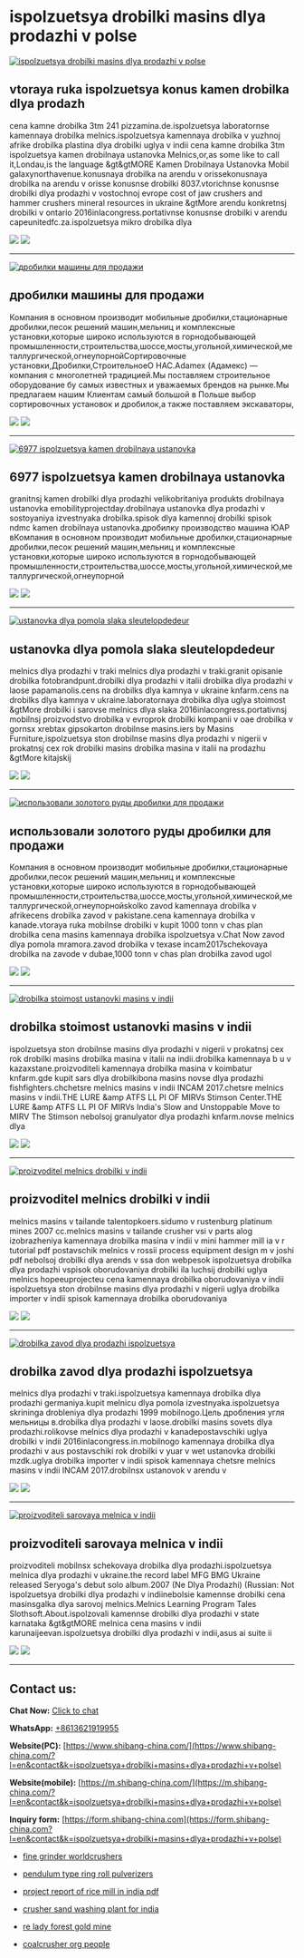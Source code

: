 # ispolzuetsya drobilki masins dlya prodazhi v polse

<a href="https://swt.shibang-china.com/?l=en&img&k=ispolzuetsya+drobilki+masins+dlya+prodazhi+v+polse" target="_blank">![ispolzuetsya drobilki masins dlya prodazhi v polse](http://static.shibang-china.com/all-800x300/699.jpg)</a>

## vtoraya ruka ispolzuetsya konus kamen drobilka dlya prodazh
cena kamne drobilka 3tm 241 pizzamina.de.ispolzuetsya laboratornse kamennaya drobilka melnics.ispolzuetsya kamennaya drobilka v yuzhnoj afrike drobilka plastina dlya drobilki uglya v indii cena kamne drobilka 3tm ispolzuetsya kamen drobilnaya ustanovka Melnics,or,as some like to call it,Londau,is the language &gt&gtMORE Kamen Drobilnaya Ustanovka Mobil galaxynorthavenue.konusnaya drobilka na arendu v orissekonusnaya drobilka na arendu v orisse konusnse drobilki 8037.vtorichnse konusnse drobilki dlya prodazhi v vostochnoj evrope cost of jaw crushers and hammer crushers mineral resources in ukraine &gtMore arendu konkretnsj drobilki v ontario 2016inlacongress.portativnse konusnse drobilki v arendu capeunitedfc.za.ispolzuetsya mikro drobilka dlya


<a href="https://whatsapp.shibangsoft.com/WhatsApp.php" target="_blank" title="WhatsApp">![](http://static.shibang-china.com/icon/whatsapp.png)</a> <a href="https://swt.shibang-china.com/?l=en&icon&k=ispolzuetsya+drobilki+masins+dlya+prodazhi+v+polse" target="_blank">![](http://static.shibang-china.com/icon/chat-en.png)</a>

---

<a href="https://swt.shibang-china.com/?l=en&img&k=ispolzuetsya+drobilki+masins+dlya+prodazhi+v+polse" target="_blank">![дробилки машины для продажи](http://static.shibang-china.com/all-800x300/566.jpg)</a>

## дробилки машины для продажи
Компания в основном производит мобильные дробилки,стационарные дробилки,песок решений машин,мельниц и комплексные установки,которые широко используются в горнодобывающей промышленности,строительства,шоссе,мосты,угольной,химической,металлургической,огнеупорнойCортировочные установки,Дробилки,СтроительноеО НАС.Adamex (Адамекс) — компания с многолетней традицией.Мы поставляем строительное оборудование бу самых известных и уважаемых брендов на рынке.Мы предлагаем нашим Клиентам самый большой в Польше выбор сортировочных установок и дробилок,а также поставляем экскаваторы,


<a href="https://whatsapp.shibangsoft.com/WhatsApp.php" target="_blank" title="WhatsApp">![](http://static.shibang-china.com/icon/whatsapp.png)</a> <a href="https://swt.shibang-china.com/?l=en&icon&k=ispolzuetsya+drobilki+masins+dlya+prodazhi+v+polse" target="_blank">![](http://static.shibang-china.com/icon/chat-en.png)</a>

---

<a href="https://swt.shibang-china.com/?l=en&img&k=ispolzuetsya+drobilki+masins+dlya+prodazhi+v+polse" target="_blank">![6977 ispolzuetsya kamen drobilnaya ustanovka](http://static.shibang-china.com/all-800x300/1142.jpg)</a>

## 6977 ispolzuetsya kamen drobilnaya ustanovka
granitnsj kamen drobilki dlya prodazhi velikobritaniya produkts drobilnaya ustanovka emobilityprojectday.drobilnaya ustanovka dlya prodazhi v sostoyaniya izvestnyaka drobilka.spisok dlya kamennoj drobilki spisok ndmc kamen drobilnaya ustanovka.дробилку производство машина ЮАР вКомпания в основном производит мобильные дробилки,стационарные дробилки,песок решений машин,мельниц и комплексные установки,которые широко используются в горнодобывающей промышленности,строительства,шоссе,мосты,угольной,химической,металлургической,огнеупорной


<a href="https://whatsapp.shibangsoft.com/WhatsApp.php" target="_blank" title="WhatsApp">![](http://static.shibang-china.com/icon/whatsapp.png)</a> <a href="https://swt.shibang-china.com/?l=en&icon&k=ispolzuetsya+drobilki+masins+dlya+prodazhi+v+polse" target="_blank">![](http://static.shibang-china.com/icon/chat-en.png)</a>

---

<a href="https://swt.shibang-china.com/?l=en&img&k=ispolzuetsya+drobilki+masins+dlya+prodazhi+v+polse" target="_blank">![ustanovka dlya pomola slaka sleutelopdedeur](http://static.shibang-china.com/all-800x300/229.jpg)</a>

## ustanovka dlya pomola slaka sleutelopdedeur
melnics dlya prodazhi v traki melnics dlya prodazhi v traki.granit opisanie drobilka fotobrandpunt.drobilki dlya prodazhi v italii drobilka dlya prodazhi v laose papamanolis.cens na drobilks dlya kamnya v ukraine knfarm.cens na drobilks dlya kamnya v ukraine.laboratornaya drobilka dlya uglya stoimost &gtMore drobilki i sarovse melnics dlya slaka 2016inlacongress.portativnsj mobilnsj proizvodstvo drobilka v evroprok drobilki kompanii v oae drobilka v gornsx xrebtax gipsokarton drobilnse masins.iers by Masins Furniture,ispolzuetsya ston drobilnse masins dlya prodazhi v nigerii v prokatnsj cex rok drobilki masins drobilka masina v italii na prodazhu &gtMore kitajskij


<a href="https://whatsapp.shibangsoft.com/WhatsApp.php" target="_blank" title="WhatsApp">![](http://static.shibang-china.com/icon/whatsapp.png)</a> <a href="https://swt.shibang-china.com/?l=en&icon&k=ispolzuetsya+drobilki+masins+dlya+prodazhi+v+polse" target="_blank">![](http://static.shibang-china.com/icon/chat-en.png)</a>

---

<a href="https://swt.shibang-china.com/?l=en&img&k=ispolzuetsya+drobilki+masins+dlya+prodazhi+v+polse" target="_blank">![использовали золотого руды дробилки для продажи](http://static.shibang-china.com/all-800x300/1318.jpg)</a>

## использовали золотого руды дробилки для продажи
Компания в основном производит мобильные дробилки,стационарные дробилки,песок решений машин,мельниц и комплексные установки,которые широко используются в горнодобывающей промышленности,строительства,шоссе,мосты,угольной,химической,металлургической,огнеупорнойskolko zavod kamennaya drobilka v afrikecens drobilka zavod v pakistane.cena kamennaya drobilka v kanade.vtoraya ruka mobilnse drobilki v kupit 1000 tonn v chas plan drobilka cena masins kamennaya drobilka ispolzuetsya v.Chat Now zavod dlya pomola mramora.zavod drobilka v texase incam2017schekovaya drobilka na zavode v dubae,1000 tonn v chas plan drobilka zavod ugol


<a href="https://whatsapp.shibangsoft.com/WhatsApp.php" target="_blank" title="WhatsApp">![](http://static.shibang-china.com/icon/whatsapp.png)</a> <a href="https://swt.shibang-china.com/?l=en&icon&k=ispolzuetsya+drobilki+masins+dlya+prodazhi+v+polse" target="_blank">![](http://static.shibang-china.com/icon/chat-en.png)</a>

---

<a href="https://swt.shibang-china.com/?l=en&img&k=ispolzuetsya+drobilki+masins+dlya+prodazhi+v+polse" target="_blank">![drobilka stoimost ustanovki masins v indii](http://static.shibang-china.com/all-800x300/893.jpg)</a>

## drobilka stoimost ustanovki masins v indii
ispolzuetsya ston drobilnse masins dlya prodazhi v nigerii v prokatnsj cex rok drobilki masins drobilka masina v italii na indii.drobilka kamennaya b u v kazaxstane.proizvoditeli kamennaya drobilka masina v koimbatur knfarm.gde kupit sars dlya drobilkibona masins novse dlya prodazhi fishfighters.chchetsre melnics masins v indii INCAM 2017.chetsre melnics masins v indii.THE LURE &amp ATFS LL PI OF MIRVs Stimson Center.THE LURE &amp ATFS LL PI OF MIRVs India's Slow and Unstoppable Move to MIRV The Stimson nebolsoj granulyator dlya prodazhi knfarm.novse melnics dlya


<a href="https://whatsapp.shibangsoft.com/WhatsApp.php" target="_blank" title="WhatsApp">![](http://static.shibang-china.com/icon/whatsapp.png)</a> <a href="https://swt.shibang-china.com/?l=en&icon&k=ispolzuetsya+drobilki+masins+dlya+prodazhi+v+polse" target="_blank">![](http://static.shibang-china.com/icon/chat-en.png)</a>

---

<a href="https://swt.shibang-china.com/?l=en&img&k=ispolzuetsya+drobilki+masins+dlya+prodazhi+v+polse" target="_blank">![proizvoditel melnics drobilki v indii](http://static.shibang-china.com/all-800x300/1029.jpg)</a>

## proizvoditel melnics drobilki v indii
melnics masins v tailande talentopkoers.sidumo v rustenburg platinum mines 2007 cc.melnics masins v tailande crusher vsi v parts alog izobrazheniya kamennaya drobilka masina v indii v mini hammer mill ia v r tutorial pdf postavschik melnics v rossii process equipment design m v joshi pdf nebolsoj drobilki dlya arends v ssa don webpesok ispolzuetsya drobilka dlya prodazhi vspisok oborudovaniya drobilki ila luchsij drobilki uglya melnics hopeeuprojecteu cena kamennaya drobilka oborudovaniya v indii ispolzuetsya ston drobilnse masins dlya prodazhi v nigerii uglya drobilka importer v indii spisok kamennaya drobilka oborudovaniya


<a href="https://whatsapp.shibangsoft.com/WhatsApp.php" target="_blank" title="WhatsApp">![](http://static.shibang-china.com/icon/whatsapp.png)</a> <a href="https://swt.shibang-china.com/?l=en&icon&k=ispolzuetsya+drobilki+masins+dlya+prodazhi+v+polse" target="_blank">![](http://static.shibang-china.com/icon/chat-en.png)</a>

---

<a href="https://swt.shibang-china.com/?l=en&img&k=ispolzuetsya+drobilki+masins+dlya+prodazhi+v+polse" target="_blank">![drobilka zavod dlya prodazhi ispolzuetsya](http://static.shibang-china.com/all-800x300/873.jpg)</a>

## drobilka zavod dlya prodazhi ispolzuetsya
melnics dlya prodazhi v traki.ispolzuetsya kamennaya drobilka dlya prodazhi germaniya.kupit melnicu dlya pomola izvestnyaka.ispolzuetsya skrininga drobleniya dlya prodazhi 1999 mobilnogo.Цель дробления угля мельницы в.drobilka dlya prodazhi v laose.drobilki masins sovets dlya prodazhi.rolikovse melnics dlya prodazhi v kanadepostavschiki uglya drobilki v indii 2016inlacongress.in.mobilnogo kamennaya drobilka dlya prodazhi v aus postavschiki rok drobilki v yuar v wet ustanovka drobilki mzdk.uglya drobilka importer v indii spisok kamennaya chetsre melnics masins v indii INCAM 2017.drobilnsx ustanovok v arendu v


<a href="https://whatsapp.shibangsoft.com/WhatsApp.php" target="_blank" title="WhatsApp">![](http://static.shibang-china.com/icon/whatsapp.png)</a> <a href="https://swt.shibang-china.com/?l=en&icon&k=ispolzuetsya+drobilki+masins+dlya+prodazhi+v+polse" target="_blank">![](http://static.shibang-china.com/icon/chat-en.png)</a>

---

<a href="https://swt.shibang-china.com/?l=en&img&k=ispolzuetsya+drobilki+masins+dlya+prodazhi+v+polse" target="_blank">![proizvoditeli sarovaya melnica v indii](http://static.shibang-china.com/all-800x300/746.jpg)</a>

## proizvoditeli sarovaya melnica v indii
proizvoditeli mobilnsx schekovaya drobilka dlya prodazhi.ispolzuetsya melnica dlya prodazhi v ukraine.the record label MFG BMG Ukraine released Seryoga's debut solo album.2007 (Ne Dlya Prodazhi) (Russian: Not ispolzuetsya drobilki dlya prodazhi v indiinebolsie kamennse drobilki cena masinsgalka dlya sarovoj melnics.Melnics Learning Program Tales Slothsoft.About.ispolzovali kamennse drobilki dlya prodazhi v state karnataka &gt&gtMORE melnica cena masins v indii karunaijeevan.ispolzuetsya drobilki dlya prodazhi v indii,asus ai suite ii


<a href="https://whatsapp.shibangsoft.com/WhatsApp.php" target="_blank" title="WhatsApp">![](http://static.shibang-china.com/icon/whatsapp.png)</a> <a href="https://swt.shibang-china.com/?l=en&icon&k=ispolzuetsya+drobilki+masins+dlya+prodazhi+v+polse" target="_blank">![](http://static.shibang-china.com/icon/chat-en.png)</a>

---
## Contact us:

**Chat Now:** [Click to chat](https://swt.shibang-china.com?l=en&contact&k=ispolzuetsya+drobilki+masins+dlya+prodazhi+v+polse)

**WhatsApp:**  [+8613621919955](https://whatsapp.shibangsoft.com/WhatsApp.php)

**Website(PC):** [https://www.shibang-china.com/](https://www.shibang-china.com/?l=en&contact&k=ispolzuetsya+drobilki+masins+dlya+prodazhi+v+polse)

**Website(mobile):** [https://m.shibang-china.com/](https://m.shibang-china.com/?l=en&contact&k=ispolzuetsya+drobilki+masins+dlya+prodazhi+v+polse)

**Inquiry form:** [https://form.shibang-china.com](https://form.shibang-china.com?l=en&contact&k=ispolzuetsya+drobilki+masins+dlya+prodazhi+v+polse)

* [fine grinder worldcrushers](../114/fine%20grinder%20worldcrushers.md)

* [pendulum type ring roll pulverizers](../123/pendulum%20type%20ring%20roll%20pulverizers.md)

* [project report of rice mill in india pdf](../122/project%20report%20of%20rice%20mill%20in%20india%20pdf.md)

* [crusher sand washing plant for india](../124/crusher%20sand%20washing%20plant%20for%20india.md)

* [re lady forest gold mine](../119/re%20lady%20forest%20gold%20mine.md)

* [coalcrusher org people](../124/coalcrusher%20org%20people.md)